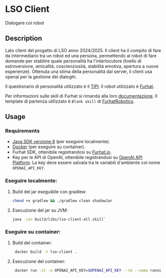 # LSO Client

Dialogare coi robot

## Description

Lato client del progetto di LSO anno 2024/2025.
Il client ha il compito di fare da intermediario tra un robot ed una persona, permettendo al robot di fare domande per
stabilire quale personalità ha l'interlocutore (livello di estroversione, amicalità, coscienziosità, stabilità emotiva,
apertura a nuove esperienze).
Ottenuta una stima della personalitá dal server, il client usa openai per la gestione dei dialoghi.

Il questionario di personalitá utilizzato è
il [TIPI](https://gosling.psy.utexas.edu/scales-weve-developed/ten-item-personality-measure-tipi/).
Il robot utilizzato è [Furhat](https://docs.furhat.io/).

Per informazioni sulle skill di Furhat si rimanda alla loro [documentazione](https://docs.furhat.io/).
Il template di partenza utilizzato è `Blank skill` di [FurhatRobotics](https://github.com/FurhatRobotics/).

## Usage

### Requirements

- [Java SDK versione 8](https://adoptium.net/temurin/releases/?package=jdk&version=8) (per eseguire localmente).
- [Docker](https://www.docker.com/) (per eseguire su container).
- Furhat SDK, ottenibile registrandosi su [Furhat.io](https://furhat.io/).
- Key per le API di OpenAI, ottenibile registrandosi su [OpenAI API Platform](https://openai.com/api/).
  La key deve essere salvata tra le variabili d'ambiente col nome `OPENAI_API_KEY`.

### Eseguire localmente:

1. Build del jar eseguibile con gradlew:
   ```sh
   chmod +x gradlew && ./gradlew clean shadowJar
2. Esecuzione del jar su JVM:
   ```sh
   java -jar build/libs/lso-client-all.skill`

### Eseguire su container:

1. Build del container:
   ```sh
    docker build -t lso-client .
2. Esecuzione del container:
   ```sh
    docker run -it -e OPENAI_API_KEY=$OPENAI_API_KEY --rm --name running-lso-client lso-client